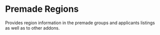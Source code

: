 # Premade Regions

Provides region information in the premade groups and applicants listings as well as to other addons.
